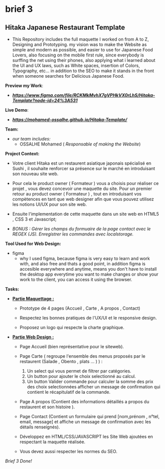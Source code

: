 # brief 3
## Hitaka Japanese Restaurant Template
* This Repository includes the full maquette I worked on from A to Z,   Designing and Prototyping.
my vision was to make the Website as simple and modern as possible, and easier to use for Japanese Food Lovers, also focusing on the mobile first rule, since everybody is surffing the net using their phones, also applying what i learned about the UI and UX laws, such as White spaces, insertion of Colors, Typography, etc...
in addition to the SEO to make it stands in the front when someone searches for Delicious Japanese Food.

**Preview my Work**:
- ***https://www.figma.com/file/RCKMkMvhX7gVPHkVX0rLhS/Hitaka-Template?node-id=24%3A531***

**Live Demo**:
- ***https://mohamed-ossalhe.github.io/Hitaka-Template/***

**Team:**
* *our team includes:*
    - OSSALHE Mohamed ( *Responsable of making the Website*)

**Project Context:**
* Votre client Hitaka est un restaurent asiatique japonais spécialisé en Sushi , il souhaite renforcer sa présence sur le marché en introduisant son nouveau site web.

* Pour cela le product owner ( Formateur ) vous a choisis pour réaliser ce projet , vous devez concevoir une maquette du site. Pour un premier retour au product owner ( Formateur ) , tout en introduisant vos compètences en tant que web designer afin que vous pouvez utilisez les notions UI/UX pour son site web.

* Ensuite l'implementation de cette maquette dans un site web en HTML5 , CSS 3 et Javascript;
* *BONUS : Gérer les champs du formuaire de la page contact avec le REGEX (JS). Enregistrer les commandes avec localstorage.*

**Tool Used for Web Design:**
* figma
    - why I used figma, because figma is very easy to learn and work with, and also free and thats a good point, in addition figma is accesible everywhere and anytime, means you don't have to install
    the desktop app everytime you want to make changes or show your
    work to the client, you can access it using the browser.

**Tasks:**
- <strong><u>Partie Maquettage :</u></strong>

    + Prototype de 4 pages (Accueil , Carte , A propos , Contact)

    + Respectez les bonnes pratiques de l'UX/UI et le responsive design.

    + Proposez un logo qui respecte la charte graphique.

- <strong><u>Partie Web Design :</u></strong>

    + Page Accueil (bien représentative pour le siteweb).

    + Page Carte ( regroupe l'ensemble des menus proposés par le restaurent (Salade , Obento , plats ... ) ) :

        1. Un select qui vous permet de filtrer par catégories.
        2. Un button pour ajouter le choix selectionné au calcul.
        3. Un button Valider commande pour calculer la somme des prix des choix selectionnées afficher un message de confirmation qui contient le récapitulatif de la commande.

    + Page A propos (Contient des informations détaillés a propos du restaurent et son histoire ).

    + Page Contact (Contient un formulaire qui prend [nom,prénom , n°tel, email, message] et affiche un message de confirmation avec les détails renseignés).

    + Développez en HTML/CSS/JAVASCRIPT les Site Web ajoutées en respectant la maquette réalisée.

    + Vous devez aussi respecter les normes du SEO.

*Brief 3 Done!*